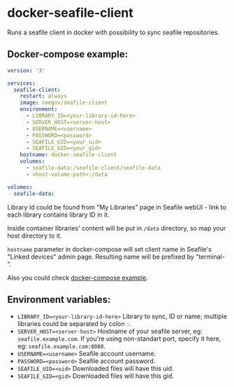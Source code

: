 # docker-seafile-client
Runs a seafile client in docker with possibility to sync seafile repositories.

## Docker-compose example:
```yaml
version: '3'

services:
  seafile-client:
    restart: always
    image: snegov/seafile-client
    environment:
      - LIBRARY_ID=<your-library-id-here>
      - SERVER_HOST=<server-host>
      - USERNAME=<username>
      - PASSWORD=<password>
      - SEAFILE_UID=<your_uid>
      - SEAFILE_GID=<your_gid>
    hostname: docker-seafile-client
    volumes:
      - seafile-data:/seafile-client/seafile-data
      - <host-volume-path>:/data

volumes:
  seafile-data:
```

Library id could be found from "My Libraries" page in Seafile webUI - link to each library contains library ID in it.

Inside container libraries' content will be put in `/data` directory, so map your host directory to it.

`hostname` parameter in docker-compose will set client name in Seafile's "Linked devices" admin page. Resulting name will be prefixed by "terminal-".

Also you could check [docker-compose example](docker-compose.example.yml).

## Environment variables:
 - `LIBRARY_ID=<your-library-id-here>`  Library to sync, ID or name; multiple libraries could be separated by colon `:`.
 - `SERVER_HOST=<server-host>`          Hostname of your seafile server, eg: `seafile.example.com`. If you're using non-standart port, specify it here, eg: `seafile.example.com:8080`.
 - `USERNAME=<username>`                Seafile account username.
 - `PASSWORD=<password>`                Seafile account password.
 - `SEAFILE_UID=<uid>`                  Downloaded files will have this uid.
 - `SEAFILE_GID=<gid>`                  Downloaded files will have this gid.
